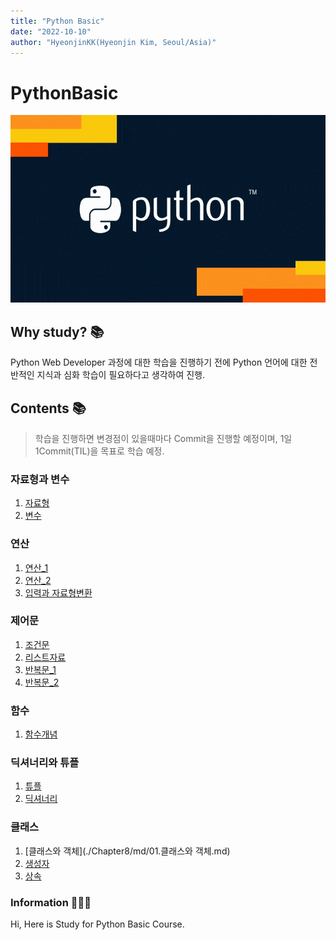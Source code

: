 ```yaml
---
title: "Python Basic"
date: "2022-10-10"
author: "HyeonjinKK(Hyeonjin Kim, Seoul/Asia)"
---
```


# PythonBasic
<div align="center">
<img src='images/Python_main.gif' width="600" height="300px">
</div>

## Why study? 📚
Python Web Developer 과정에 대한 학습을 진행하기 전에 Python 언어에 대한 전반적인 지식과 심화 학습이 필요하다고 생각하여 진행.

## Contents 📚
> 학습을 진행하면 변경점이 있을때마다 Commit을 진행할 예정이며, 1일 1Commit(TIL)을 목표로 학습 예정.
### 자료형과 변수
1. [자료형](./Chapter3/md/01.%EC%88%AB%EC%9E%90%2C%EB%AC%B8%EC%9E%90%2C%EB%B6%88%EB%A6%B0%EC%9E%90%EB%A3%8C%ED%98%95.md)
2. [변수](./Chapter3/md/02.%EB%B3%80%EC%88%98.md)
### 연산
1. [연산_1](./Chapter4/md/01.%EC%97%B0%EC%82%B0_1.md)
2. [연산_2](./Chapter4/md/02.%EC%97%B0%EC%82%B0_2.md)
3. [입력과 자료형변환](./Chapter4/md/03.%EC%9E%85%EB%A0%A5%2C%EC%9E%90%EB%A3%8C%ED%98%95%EB%B3%80%ED%99%98.md)
### 제어문
1. [조건문](./Chapter5/md/01.제어문_조건문.md)
2. [리스트자료](./Chapter5/md/02.제어문_리스트자료.md)
3. [반복문_1](./Chapter5/md/03.반복문_1.md)
4. [반복문_2](./Chapter5/md/03.반복문_2.md)
### 함수
1. [함수개념](./Chapter6/md/01.함수.md)
### 딕셔너리와 튜플
1. [튜플](./Chapter7/md/01.튜플.md)
2. [딕셔너리](./Chapter7/md/02.딕셔너리.md)
### 클래스
1. [클래스와 객체](./Chapter8/md/01.클래스와 객체.md)
2. [생성자](./Chapter8/md/02.생성자.md)
3. [상속](./Chapter8/md/03.상속.md)
### Information 👨🏻‍💻
Hi, Here is Study for Python Basic Course.


